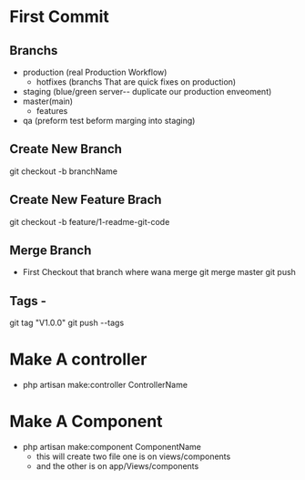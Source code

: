 # First Commit

## Branchs

-   production (real Production Workflow)
    -   hotfixes (branchs That are quick fixes on production)
-   staging (blue/green server-- duplicate our production enveoment)
-   master(main)
    -   features
-   qa (preform test beform marging into staging)

## Create New Branch

git checkout -b branchName

## Create New Feature Brach

git checkout -b feature/1-readme-git-code

## Merge Branch

-   First Checkout that branch where wana merge
    git merge master
    git push

## Tags -

git tag "V1.0.0"
git push --tags

# Make A controller

-   php artisan make:controller ControllerName

# Make A Component

-   php artisan make:component ComponentName
    -   this will create two file one is on views/components
    -   and the other is on app/Views/components
